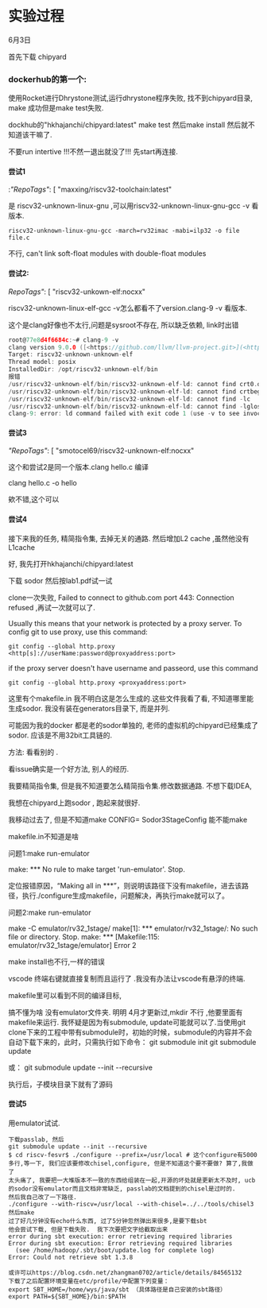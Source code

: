 # 实验过程

6月3日

首先下载 chipyard

###  dockerhub的第一个:

使用Rocket进行Dhrystone测试,运行dhrystone程序失败, 找不到chipyard目录,   make 成功但是make test失败. 

dockhub的"hkhajanchi/chipyard:latest" make test 然后make install 然后就不知道该干嘛了.

不要run intertive !!!不然一退出就没了!!! 先start再连接.

#### 尝试1

:*"RepoTags"*: [    "maxxing/riscv32-toolchain:latest"

是 riscv32-unknown-linux-gnu ,可以用riscv32-unknown-linux-gnu-gcc -v 看版本.

`riscv32-unknown-linux-gnu-gcc -march=rv32imac -mabi=ilp32 -o file file.c`

不行, can't link soft-float modules with double-float modules

#### 尝试2:

*RepoTags"*: [    "riscv32-unkown-elf:nocxx"

riscv32-unknown-linux-elf-gcc -v怎么都看不了version.clang-9 -v 看版本.

这个是clang好像也不太行,问题是sysroot不存在,  所以缺乏依赖, link时出错

```c
root@77e8d4f6684c:~# clang-9 -v
clang version 9.0.0 ([<https://github.com/llvm/llvm-project.git>](<https://github.com/llvm/llvm-project.git>) 0399d5a9682b3cef71c653373e38890c63c4c365)
Target: riscv32-unknown-unknown-elf
Thread model: posix
InstalledDir: /opt/riscv32-unknown-elf/bin
报错 
/usr/riscv32-unknown-elf/bin/riscv32-unknown-elf-ld: cannot find crt0.o: No such file or directory
/usr/riscv32-unknown-elf/bin/riscv32-unknown-elf-ld: cannot find crtbegin.o: No such file or directory
/usr/riscv32-unknown-elf/bin/riscv32-unknown-elf-ld: cannot find -lc
/usr/riscv32-unknown-elf/bin/riscv32-unknown-elf-ld: cannot find -lgloss
clang-9: error: ld command failed with exit code 1 (use -v to see invocation)
```

#### 尝试3

*"RepoTags"*: [    "smotocel69/riscv32-unknown-elf:nocxx"

这个和尝试2是同一个版本.clang hello.c  编译

clang hello.c -o hello

欸不错,这个可以

#### 尝试4

接下来我的任务, 精简指令集, 去掉无关的通路. 然后增加L2 cache ,虽然他没有L1cache

好, 我先打开hkhajanchi/chipyard:latest 

 下载 sodor 然后按lab1.pdf试一试

clone一次失败,  Failed to connect to github.com port 443: Connection refused ,再试一次就可以了.

Usually this means that your network is protected by a proxy server. To config git to use proxy, use this command:

```
git config --global http.proxy <http[s]://userName:password@proxyaddress:port>
```

if the proxy server doesn't have username and passeord, use this command

```
git config --global http.proxy <proxyaddress:port>
```

这里有个makefile.in 我不明白这是怎么生成的.这些文件我看了看, 不知道哪里能生成sodor. 我没有装在generators目录下, 而是并列.

可能因为我的docker 都是老的sodor单独的, 老师的虚拟机的chipyard已经集成了sodor. 应该是不用32bit工具链的.

方法: 看看别的  .

看issue确实是一个好方法, 别人的经历.

我要精简指令集, 但是我不知道要怎么精简指令集.修改数据通路. 不想下载IDEA, 

我想在chipyard上跑sodor , 跑起来就很好.

我移动过去了, 但是不知道make CONFIG= Sodor3StageConfig 能不能make

makefile.in不知道是啥

问题1:make run-emulator

make: *** No rule to make target 'run-emulator'.  Stop.

定位报错原因，“Making all in ***”，则说明该路径下没有makefile，进去该路径，执行./configure生成makefile，问题解决，再执行make就可以了。

问题2:make run-emulator

make -C emulator/rv32_1stage/
make[1]: *** emulator/rv32_1stage/: No such file or directory.  Stop.
make: *** [Makefile:115: emulator/rv32_1stage/emulator] Error 2

make install也不行,一样的错误

vscode 终端右键就直接复制而且运行了 .我没有办法让vscode有悬浮的终端.

makefile里可以看到不同的编译目标, 

搞不懂为啥 没有emulator文件夹. 明明 4月才更新过,mkdir 不行 ,他要里面有makefile来运行. 我怀疑是因为有submodule, update可能就可以了.当使用git clone下来的工程中带有submodule时，初始的时候，submodule的内容并不会自动下载下来的，此时，只需执行如下命令：
git submodule init
git submodule update

或：
git submodule update --init --recursive

执行后，子模块目录下就有了源码

#### 尝试5

用emulator试试.

```shell
下载passlab, 然后
git submodule update --init --recursive
$ cd riscv-fesvr$ ./configure --prefix=/usr/local # 这个configure有5000多行,等一下, 我们应该要修改chisel,configure, 但是不知道这个要不要做? 算了,我做了
太头痛了, 我要把一大堆版本不一致的东西给组装在一起,开源的坏处就是更新太不及时, ucb的sodor没有emulator而且文档非常缺乏, passlab的文档提到的chisel是过时的.  
然后我自己改了一下路径.
./configure --with-riscv=/usr/local --with-chisel=../../tools/chisel3
然后make
过了好几分钟没有echo什么东西, 过了5分钟忽然弹出来很多,是要下载sbt
他会尝试下载, 但是下载失败.  我下次要把文字给截取出来
error during sbt execution: error retrieving required libraries
Error during sbt execution: Error retrieving required libraries
  (see /home/hadoop/.sbt/boot/update.log for complete log)
Error: Could not retrieve sbt 1.3.8

或许可以https://blog.csdn.net/zhangman0702/article/details/84565132
下载了之后配置环境变量在etc/profile/中配置下列变量：
export SBT_HOME=/home/wys/java/sbt （具体路径是自己安装的sbt路径）
export PATH=${SBT_HOME}/bin:$PATH

```


